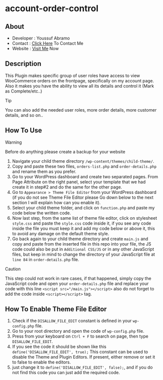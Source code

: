 # account-order-control

## About

+ Developer : Youssuf Abramo
+ Contact : [Click Here](https://bit.ly/m/abramo) To Contact Me
+ Website : [Visit Me](https:abramo.xyz) Now

## Description

This Plugin makes specific group of user roles have access to view WooCommerce orders on the frontpage, specifically on my account page. Also it makes you have the ability to view all its details and control it (Mark as Complete/etc..)

> [!TIP]
> You can also add the needed user roles, more order details, more customer details, and so on..

## How To Use

> [!WARNING]
> Before do anything please create a backup for your website

1. Navigate your child theme directory `/wp-content/themes/child-theme/`.
2. Copy and paste these two files, `orders-list.php` and `order-details.php` and rename them as you prefer.
3. Go to your WordPress dashboard and create two separated pages. From Page Attribute on the right panel, select your template that we had create it in step#2 and do the same for the other page.
4. Go to `Appearance > Theme File Editor` from your WordPress dashboard (if you do not see Theme File Editor please Go down below to the next section I will explain how can you enable it).
5. Select your child theme folder, and click on `function.php` and paste my code below the written code.
6. Now last step, from the same list of theme file editor, click on stylesheet `style.css` and paste the `style.css` code inside it, if you see any code inside the file you must keep it and add my code below or above it, this to avoid any damage on the default theme style.
7. Go back again to your child theme directory and create `main.js` and copy and paste from the inserted file in this repo into your file, the JS code could also be put in `Additional CSS/JS` or in any other JavaScript files, but keep in mind to change the directory of your JavaScript file at `line 84` in `order-details.php` file.
> [!CAUTION]
> This step could not work in rare cases, if that happened, simply copy the JavaScript code and open your `order-details.php` file and replace your code with this line `<script src="/main.js"></script>` also do not forget to add the code inside `<script></script>` tag.

## How To Enable Theme File Editor

1. Check if the `DISALLOW_FILE_EDIT` constant is defined in your `wp-config.php` file.
2. Go to your root directory and open the code of `wp-config.php` file.
3. Press from your keyboard on `Ctrl + F` to search on page, then type `DISALLOW_FILE_EDIT`.
4. If you see the code it should be shown like this `define('DISALLOW_FILE_EDIT', true);` This constant can be used to disable the Theme and Plugin Editors. If present, either remove or set it to false to enable the editors.
5. just change it to `define('DISALLOW_FILE_EDIT', false);`, and if you do not find this code you can just add the required code.

